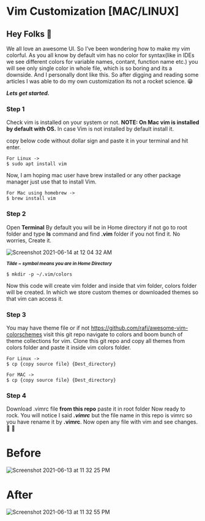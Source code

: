 # Vim Customization **[MAC/LINUX]**

## Hey Folks 👋

We all love an awesome UI. So I’ve been wondering how to make my vim colorful. As you all know by default vim has no color for syntax(like in IDEs we see different colors for variable names, contant, function name etc.) you will see only single color in whole file, which is so boring and its a downside. And I personally dont like this. So after digging and reading some articles I was able to do my own customization its not a rocket science. 😁

***Lets get started.***

### **Step 1**

Check vim is installed on your system or not. **NOTE: On Mac vim is installed by default with OS.** In case Vim is not installed by default install it.

copy below code without dollar sign and paste it in your terminal and hit enter.

    For Linux ->
    $ sudo apt install vim
    
Now, I am hoping mac user have brew installed or any other package manager just use that to install Vim.

    For Mac using homebrew ->
    $ brew install vim
    
### **Step 2**

Open **Terminal**
By default you will be in Home directory if not go to root folder and type **ls** command and find **.vim** folder if you not find it. No worries, Create it.

![Screenshot 2021-06-14 at 12 04 32 AM](https://user-images.githubusercontent.com/54282666/121818334-286f0780-cca4-11eb-9336-ec25333486ec.png)

<sub>***Tilde ~ symbol means you are in Home Directory***</sub>

    $ mkdir -p ~/.vim/colors
    
Now this code will create vim folder and inside that vim folder, colors folder will be created. In which we store custom themes or downloaded themes so that vim can access it.

### **Step 3**

You may have theme file or if not https://github.com/rafi/awesome-vim-colorschemes visit this git repo navigate to colors and boom bunch of theme collections for vim. Clone this git repo and copy all themes from colors folder and paste it inside vim colors folder.

    For Linux ->
    $ cp {copy source file} {Dest_directory}

    For MAC ->
    $ cp {copy source file} {Dest_directory}
    
### **Step 4**

Download .vimrc file **from this repo** paste it in root folder Now ready to rock. You will notice I said ***.vimrc*** but the file name in this repo is vimrc so you have rename it by **.vimrc**. Now open any file with vim and see changes. 🚀 🚀

# **Before** 
![Screenshot 2021-06-13 at 11 32 25 PM](https://user-images.githubusercontent.com/54282666/121817858-89e1a700-cca1-11eb-80ed-986a2c802afc.jpeg)

# **After**
![Screenshot 2021-06-13 at 11 32 55 PM](https://user-images.githubusercontent.com/54282666/121817817-4424de80-cca1-11eb-8be8-c1afb3868bf6.jpeg)





